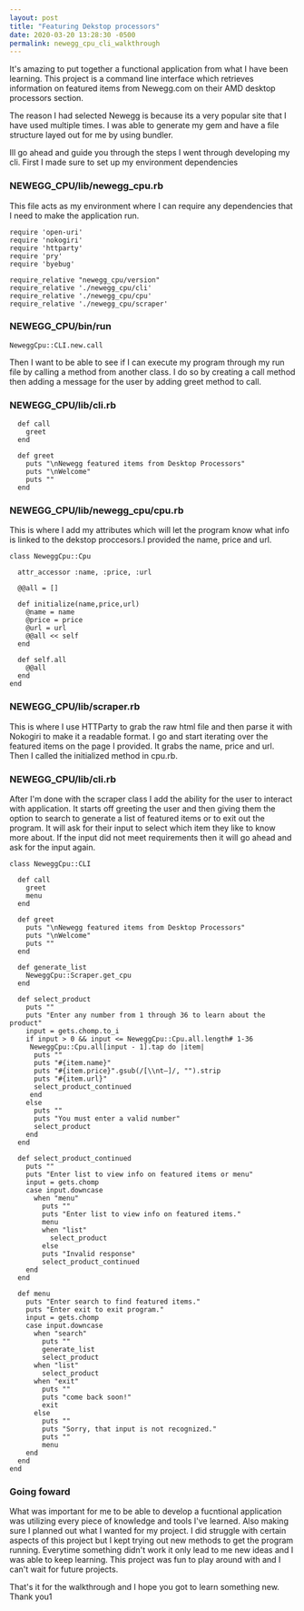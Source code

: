 ```yaml
---
layout: post
title: "Featuring Dekstop processors"
date: 2020-03-20 13:28:30 -0500
permalink: newegg_cpu_cli_walkthrough
---
```




It's amazing to put together a functional application from what I have been learning. This project is a command line interface which retrieves information on featured items from Newegg.com on their AMD desktop processors section. 

The reason I had selected Newegg is because its a very popular site that I have used multiple times. I was able to generate my gem and have a file structure layed out for me by using bundler. 

Ill go ahead and guide you through the steps I went through developing my cli. First I made sure to set up my environment dependencies 

### NEWEGG_CPU/lib/newegg_cpu.rb

This file acts as my environment where I can require any dependencies that I need to make the application run. 

```
require 'open-uri'
require 'nokogiri'
require 'httparty'
require 'pry'
require 'byebug'

require_relative "newegg_cpu/version"
require_relative './newegg_cpu/cli'
require_relative './newegg_cpu/cpu'
require_relative './newegg_cpu/scraper'
```

### NEWEGG_CPU/bin/run

```
NeweggCpu::CLI.new.call
```

Then I want to be able to see if I can execute my program through my run file by calling a method from another class. I do so by creating a call method then adding a message for the user by adding greet method to call. 

### NEWEGG_CPU/lib/cli.rb

```
  def call
    greet
  end

  def greet
    puts "\nNewegg featured items from Desktop Processors"
    puts "\nWelcome"
    puts ""
  end
```

### NEWEGG_CPU/lib/newegg_cpu/cpu.rb

This is where I add my attributes which will let the program know what info is linked to the dekstop proccesors.I provided the name, price and url. 

```
class NeweggCpu::Cpu

  attr_accessor :name, :price, :url

  @@all = []
  
  def initialize(name,price,url)
    @name = name
    @price = price
    @url = url
    @@all << self
  end

  def self.all 
    @@all
  end
end
```

### NEWEGG_CPU/lib/scraper.rb

This is where I use HTTParty to grab the raw html file and then parse it with Nokogiri to make it a readable format. I go and start iterating over the featured items on the page I provided. It grabs the name, price and url. Then I called the initialized method in cpu.rb. 

### NEWEGG_CPU/lib/cli.rb

After I'm done with the scraper class I add the ability for the user to interact with application. It starts off greeting the user and then giving them the option to search to generate a list of featured items or to exit out the program. It will ask for their input to select which item they like to know more about. If the input did not meet requirements then it will go ahead and ask for the input again. 

```
class NeweggCpu::CLI

  def call
    greet
    menu
  end

  def greet
    puts "\nNewegg featured items from Desktop Processors"
    puts "\nWelcome"
    puts ""
  end

  def generate_list 
    NeweggCpu::Scraper.get_cpu
  end

  def select_product
    puts ""
    puts "Enter any number from 1 through 36 to learn about the product"
    input = gets.chomp.to_i
    if input > 0 && input <= NeweggCpu::Cpu.all.length# 1-36
     NeweggCpu::Cpu.all[input - 1].tap do |item|
      puts ""
      puts "#{item.name}"
      puts "#{item.price}".gsub(/[\\nt–]/, "").strip
      puts "#{item.url}"
      select_product_continued
     end
    else 
      puts ""
      puts "You must enter a valid number"
      select_product
    end 
  end

  def select_product_continued
    puts ""
    puts "Enter list to view info on featured items or menu"
    input = gets.chomp
    case input.downcase
      when "menu" 
        puts ""
        puts "Enter list to view info on featured items."
        menu
        when "list"
          select_product
        else
        puts "Invalid response"
        select_product_continued
    end
  end

  def menu
    puts "Enter search to find featured items."
    puts "Enter exit to exit program."
    input = gets.chomp
    case input.downcase
      when "search"
        puts ""
        generate_list
        select_product
      when "list"
        select_product
      when "exit"
        puts ""
        puts "come back soon!"
        exit
      else
        puts ""
        puts "Sorry, that input is not recognized."
        puts ""
        menu
    end
  end
end
```

### Going foward

What was important for me to be able to develop a fucntional application was utilizing every piece of knowledge and tools I've learned. Also making sure I planned out what I wanted for my project. I did struggle with certain aspects of this project but I kept trying out new methods to get the program running. Everytime something didn't work it only lead to me new ideas and I was able to keep learning. This project was fun to play around with and I can't wait for future projects. 

That's it for the walkthrough and I hope you got to learn something new. Thank you1
